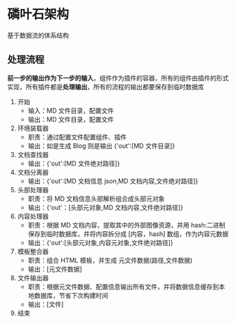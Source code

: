 # 磷叶石架构

基于数据流的体系结构

## 处理流程

**前一步的输出作为下一步的输入**，组件作为插件的容器，所有的组件由插件的形式实现，所有插件都是**处理输出**，所有的流程的输出都要保存到临时数据库

1. 开始
    - 输入：MD 文件目录，配置文件
    - 输出：MD 文件目录，配置文件
1. 环境装载器
    - 职责：通过配置文件配置组件、插件
    - 输出：如是生成 Blog 则是输出 {'out':[MD 文件目录]}
1. 文档查找器
    - 输出：{'out':[MD 文件绝对路径]}
1. 文档分离器
    - 输出：{'out':[MD 文档信息 json,MD 文档内容,文件绝对路径]}
1. 头部处理器
    - 职责：将 MD 文档信息头部解析组合成头部元对象
    - 输出：{'out'：[头部元对象,MD 文档内容,文件绝对路径]}
1. 内容处理器
    - 职责：根据 MD 文档内容，提取其中的外部图像资源，并用 hash:二进制 保存到临时数据库，并将内容拆分成 [内容，hash] 数组，作为内容元数据
    - 输出：{'out':[头部元对象,内容元对象,文件绝对路径]}
1. 模板整合器
    - 职责：组合 HTML 模板，并生成 元文件数据(路径,文件数据)
    - 输出：[元文件数据]
1. 文件输出器
    - 职责：根据元文件数据、配置信息输出所有文件，并将数据信息缓存到本地数据库，节省下次构建时间
    - 输出：[文件]
1. 结束